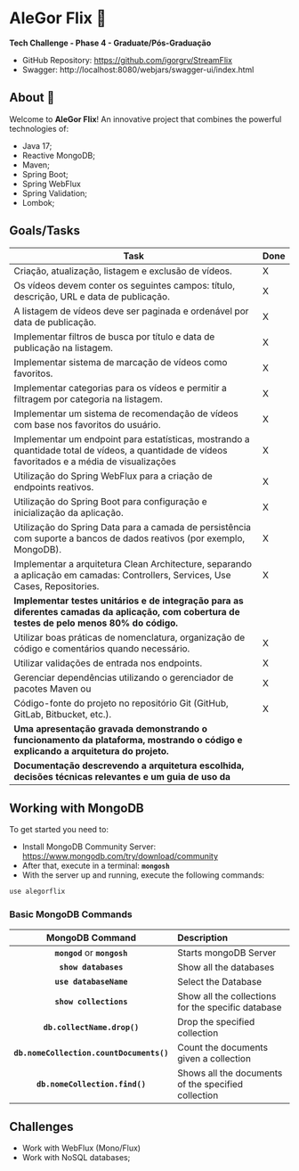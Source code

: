 # AleGor Flix :movie_camera:
**Tech Challenge - Phase 4 - Graduate/Pós-Graduação**

* GitHub Repository: https://github.com/igorgrv/StreamFlix
* Swagger: http://localhost:8080/webjars/swagger-ui/index.html

## About :book:

Welcome to **AleGor Flix**! An innovative project that combines the powerful technologies of:

* Java 17;
* Reactive MongoDB;
* Maven; 
* Spring Boot;
* Spring WebFlux
* Spring Validation;
* Lombok;

## Goals/Tasks

| Task                                                         | Done |
| ------------------------------------------------------------ | ---- |
| Criação, atualização, listagem e exclusão de vídeos.         | X    |
| Os vídeos devem conter os seguintes campos: título, descrição, URL e data de publicação. | X    |
| A listagem de vídeos deve ser paginada e ordenável por data de publicação. | X    |
| Implementar filtros de busca por título e data de publicação na listagem. | X    |
| Implementar sistema de marcação de vídeos como favoritos.    | X    |
| Implementar categorias para os vídeos e permitir a filtragem por categoria na listagem. | X    |
| Implementar um sistema de recomendação de vídeos com base nos favoritos do usuário. | X    |
| Implementar um endpoint para estatísticas, mostrando a quantidade total de vídeos, a quantidade de vídeos favoritados e a média de visualizações | X    |
| Utilização do Spring WebFlux para a criação de endpoints reativos. | X    |
| Utilização do Spring Boot para configuração e inicialização da aplicação. | X    |
| Utilização do Spring Data para a camada de persistência com suporte a bancos de dados reativos (por exemplo, MongoDB). | X    |
| Implementar a arquitetura Clean Architecture, separando a aplicação em camadas: Controllers, Services, Use Cases, Repositories. | X    |
| **Implementar testes unitários e de integração para as diferentes camadas da aplicação, com cobertura de testes de pelo menos 80% do código.** |      |
| Utilizar boas práticas de nomenclatura, organização de código e comentários quando necessário. | X    |
| Utilizar validações de entrada nos endpoints.                | X    |
| Gerenciar dependências utilizando o gerenciador de pacotes Maven ou | X    |
| Código-fonte do projeto no repositório Git (GitHub, GitLab, Bitbucket, etc.). | X    |
| **Uma apresentação gravada demonstrando o funcionamento da plataforma, mostrando o código e explicando a arquitetura do projeto.** |      |
| **Documentação descrevendo a arquitetura escolhida, decisões técnicas relevantes e um guia de uso da** |      |





## Working with MongoDB

To get started you need to:
* Install MongoDB Community Server: https://www.mongodb.com/try/download/community
* After that, execute in a terminal: **`mongosh`**
* With the server up and running, execute the following commands:

```bash
use alegorflix
```


### Basic MongoDB Commands

|           **MongoDB Command**            | **Description**                                     |
|:----------------------------------------:|:----------------------------------------------------|
|      **`mongod`** or **`mongosh`**       | Starts mongoDB Server                               |
|           **`show databases`**           | Show all the databases                              |
|          **`use databaseName`**          | Select the Database                                 |
|          **`show collections`**          | Show all the collections for the specific database  |
|       **`db.collectName.drop()`**        | Drop the specified collection                       |
| **`db.nomeCollection.countDocuments()`** | Count the documents given a collection              |
|      **`db.nomeCollection.find()`**      | Shows all the documents of the specified collection |




## Challenges

* Work with WebFlux (Mono/Flux)
* Work with NoSQL databases;
